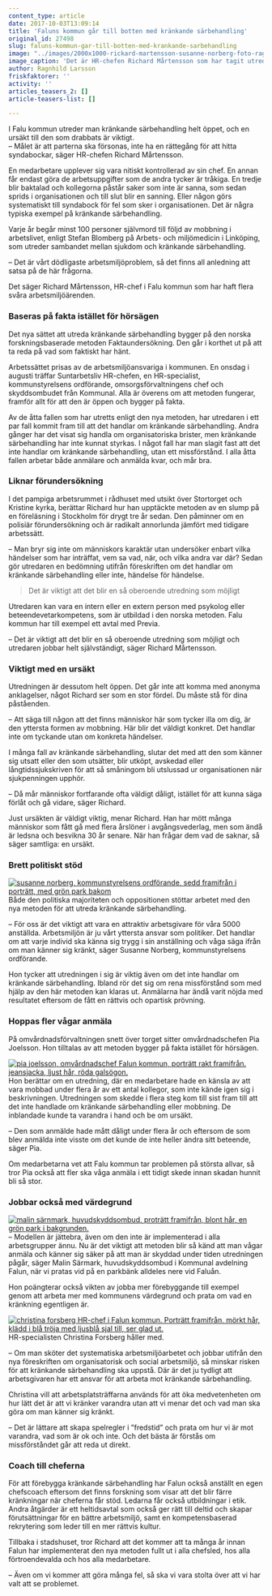 ```yaml
---
content_type: article
date: 2017-10-03T13:09:14
title: 'Faluns kommun går till botten med kränkande särbehandling'
original_id: 27498
slug: faluns-kommun-gar-till-botten-med-krankande-sarbehandling
image: "../images/2000x1000-rickard-martensson-susanne-norberg-foto-ragnhild-larsson.jpg"
image_caption: 'Det är HR-chefen Richard Mårtensson som har tagit utredningsmetoden mot kränkande särbehandling till Falun. Den får stöd också av kommunstyrelsens ordförande Susanne Norberg. '
author: Ragnhild Larsson
friskfaktorer: ''
activity: ''
articles_teasers_2: []
article-teasers-list: []

---
```


I Falu kommun utreder man kränkande särbehandling helt öppet, och en ursäkt till den som drabbats är viktigt.  
– Målet är att parterna ska försonas, inte ha en rättegång för att hitta syndabockar, säger HR-chefen Richard Mårtensson.

En medarbetare upplever sig vara nitiskt kontrollerad av sin chef. En annan får endast göra de arbetsuppgifter som de andra tycker är tråkiga. En tredje blir baktalad och kollegorna påstår saker som inte är sanna, som sedan sprids i organisationen och till slut blir en sanning. Eller någon görs systematiskt till syndabock för fel som sker i organisationen. Det är några typiska exempel på kränkande särbehandling.

Varje år begår minst 100 personer självmord till följd av mobbning i arbetslivet, enligt Stefan Blomberg på Arbets- och miljömedicin i Linköping, som utreder sambandet mellan sjukdom och kränkande särbehandling.

– Det är vårt dödligaste arbetsmiljöproblem, så det finns all anledning att satsa på de här frågorna.

Det säger Richard Mårtensson, HR-chef i Falu kommun som har haft flera svåra arbetsmiljöärenden.

### Baseras på fakta istället för hörsägen

Det nya sättet att utreda kränkande särbehandling bygger på den norska forskningsbaserade metoden Faktaundersökning. Den går i korthet ut på att ta reda på vad som faktiskt har hänt.

Arbetssättet prisas av de arbetsmiljöansvariga i kommunen. En onsdag i augusti träffar Suntarbetsliv HR-chefen, en HR-specialist, kommunstyrelsens ordförande, omsorgsförvaltningens chef och skyddsombudet från Kommunal. Alla är överens om att metoden fungerar, framför allt för att den är öppen och bygger på fakta.

Av de åtta fallen som har utretts enligt den nya metoden, har utredaren i ett par fall kommit fram till att det handlar om kränkande särbehandling. Andra gånger har det visat sig handla om organisatoriska brister, men kränkande särbehandling har inte kunnat styrkas. I något fall har man slagit fast att det inte handlar om kränkande särbehandling, utan ett missförstånd. I alla åtta fallen arbetar både anmälare och anmälda kvar, och mår bra.

### Liknar förundersökning

I det pampiga arbetsrummet i rådhuset med utsikt över Stortorget och Kristine kyrka, berättar Richard hur han upptäckte metoden av en slump på en föreläsning i Stockholm för drygt tre år sedan. Den påminner om en polisiär förundersökning och är radikalt annorlunda jämfört med tidigare arbetssätt.

– Man bryr sig inte om människors karaktär utan undersöker enbart vilka händelser som har inträffat, vem sa vad, när, och vilka andra var där? Sedan gör utredaren en bedömning utifrån föreskriften om det handlar om kränkande särbehandling eller inte, händelse för händelse.

> Det är viktigt att det blir en så oberoende utredning som möjligt

Utredaren kan vara en intern eller en extern person med psykolog eller beteendevetarkompetens, som är utbildad i den norska metoden. Falu kommun har till exempel ett avtal med Previa.

– Det är viktigt att det blir en så oberoende utredning som möjligt och utredaren jobbar helt självständigt, säger Richard Mårtensson.

### Viktigt med en ursäkt

Utredningen är dessutom helt öppen. Det går inte att komma med anonyma anklagelser, något Richard ser som en stor fördel. Du måste stå för dina påståenden.

– Att säga till någon att det finns människor här som tycker illa om dig, är den yttersta formen av mobbning. Här blir det väldigt konkret. Det handlar inte om tyckande utan om konkreta händelser.

I många fall av kränkande särbehandling, slutar det med att den som känner sig utsatt eller den som utsätter, blir utköpt, avskedad eller långtidssjukskriven för att så småningom bli utslussad ur organisationen när sjukpenningen upphör.

– Då mår människor fortfarande ofta väldigt dåligt, istället för att kunna säga förlåt och gå vidare, säger Richard.

Just ursäkten är väldigt viktig, menar Richard. Han har mött många människor som fått gå med flera årslöner i avgångsvederlag, men som ändå är ledsna och besvikna 30 år senare. När han frågar dem vad de saknar, så säger samtliga: en ursäkt.

### Brett politiskt stöd

[![susanne norberg, kommunstyrelsens ordförande, sedd framifrån i porträtt, med grön park bakom](https://www.suntarbetsliv.se/wp-content/uploads/2017/10/200x220-susanne-norberg-foto-ragnhild-larsson.jpg)](https://www.suntarbetsliv.se/wp-content/uploads/2017/10/200x220-susanne-norberg-foto-ragnhild-larsson.jpg)Både den politiska majoriteten och oppositionen stöttar arbetet med den nya metoden för att utreda kränkande särbehandling.

– För oss är det viktigt att vara en attraktiv arbetsgivare för våra 5000 anställda. Arbetsmiljön är ju vårt yttersta ansvar som politiker. Det handlar om att varje individ ska känna sig trygg i sin anställning och våga säga ifrån om man känner sig kränkt, säger Susanne Norberg, kommunstyrelsens ordförande.

Hon tycker att utredningen i sig är viktig även om det inte handlar om kränkande särbehandling. Ibland rör det sig om rena missförstånd som med hjälp av den här metoden kan klaras ut. Anmälarna har ändå varit nöjda med resultatet eftersom de fått en rättvis och opartisk prövning.

### Hoppas fler vågar anmäla

På omvårdnadsförvaltningen snett över torget sitter omvårdnadschefen Pia Joelsson. Hon tilltalas av att metoden bygger på fakta istället för hörsägen.

[![pia joelsson, omvårdnadschef Falun kommun, porträtt rakt framifrån. jeansjacka, ljust hår, röda galsögon.](https://www.suntarbetsliv.se/wp-content/uploads/2017/10/200x220-pia-joelsson-foto-ragnhild-larsson.jpg)](https://www.suntarbetsliv.se/wp-content/uploads/2017/10/200x220-pia-joelsson-foto-ragnhild-larsson.jpg)Hon berättar om en utredning, där en medarbetare hade en känsla av att vara mobbad under flera år av ett antal kollegor, som inte kände igen sig i beskrivningen. Utredningen som skedde i flera steg kom till sist fram till att det inte handlade om kränkande särbehandling eller mobbning. De inblandade kunde ta varandra i hand och be om ursäkt.

– Den som anmälde hade mått dåligt under flera år och eftersom de som blev anmälda inte visste om det kunde de inte heller ändra sitt beteende, säger Pia.

Om medarbetarna vet att Falu kommun tar problemen på största allvar, så tror Pia också att fler ska våga anmäla i ett tidigt skede innan skadan hunnit bli så stor.

### Jobbar också med värdegrund

[![malin särnmark, huvudskyddsombud, proträtt framifrån, blont hår, en grön park i bakgrunden.](https://www.suntarbetsliv.se/wp-content/uploads/2017/10/200x220-malin-sarnmark-foto-ragnhild-larsson.jpg)](https://www.suntarbetsliv.se/wp-content/uploads/2017/10/200x220-malin-sarnmark-foto-ragnhild-larsson.jpg)– Modellen är jättebra, även om den inte är implementerad i alla arbetsgrupper ännu. Nu är det viktigt att metoden blir så känd att man vågar anmäla och känner sig säker på att man är skyddad under tiden utredningen pågår, säger Malin Särmark, huvudskyddsombud i Kommunal avdelning Falun, när vi pratas vid på en parkbänk alldeles nere vid Faluån.

Hon poängterar också vikten av jobba mer förebyggande till exempel genom att arbeta mer med kommunens värdegrund och prata om vad en kränkning egentligen är.

[![christina forsberg HR-chef i Falun kommun. Porträtt framifrån, mörkt hår, klädd i blå tröja med ljusblå sjal till, ser glad ut. ](https://www.suntarbetsliv.se/wp-content/uploads/2017/10/200x240-christina-forsberg.jpg)](https://www.suntarbetsliv.se/wp-content/uploads/2017/10/200x240-christina-forsberg.jpg)HR-specialisten Christina Forsberg håller med.

– Om man sköter det systematiska arbetsmiljöarbetet och jobbar utifrån den nya föreskriften om organisatorisk och social arbetsmiljö, så minskar risken för att kränkande särbehandling ska uppstå. Där är det ju tydligt att arbetsgivaren har ett ansvar för att arbeta mot kränkande särbehandling.

Christina vill att arbetsplatsträffarna används för att öka medvetenheten om hur lätt det är att vi kränker varandra utan att vi menar det och vad man ska göra om man känner sig kränkt.

– Det är lättare att skapa spelregler i ”fredstid” och prata om hur vi är mot varandra, vad som är ok och inte. Och det bästa är förstås om missförståndet går att reda ut direkt.

### Coach till cheferna

För att förebygga kränkande särbehandling har Falun också anställt en egen chefscoach eftersom det finns forskning som visar att det blir färre kränkningar när cheferna får stöd. Ledarna får också utbildningar i etik. Andra åtgärder är ett heltidsavtal som också ger rätt till deltid och skapar förutsättningar för en bättre arbetsmiljö, samt en kompetensbaserad rekrytering som leder till en mer rättvis kultur.

Tillbaka i stadshuset, tror Richard att det kommer att ta många år innan Falun har implementerat den nya metoden fullt ut i alla chefsled, hos alla förtroendevalda och hos alla medarbetare.

– Även om vi kommer att göra många fel, så ska vi vara stolta över att vi har valt att se problemet.

